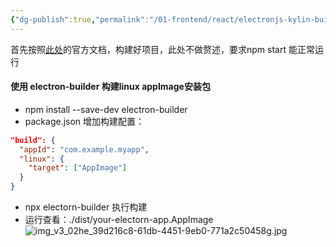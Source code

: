 ```yaml
---
{"dg-publish":true,"permalink":"/01-frontend/react/electronjs-kylin-build-hello-world/","title":"electron 麒麟系统打包运行","tags":["react","frontend"],"created":"2024-12-10T17:54:03.985+08:00","updated":"2024-12-10T18:00:21.653+08:00"}
---
```


首先按照[此处](https://www.electronjs.org/zh/docs/latest/tutorial/quick-start#%E5%9B%9E%E9%A1%BE)的官方文档，构建好项目，此处不做赘述，要求npm start 能正常运行

#### 使用 electron-builder 构建linux appImage安装包
+ npm install --save-dev electron-builder
+ package.json 增加构建配置：
```json
"build": {
  "appId": "com.example.myapp",
  "linux": {
    "target": ["AppImage"]
  }
}
```
+ npx electorn-builder 执行构建
+ 运行查看：./dist/your-electorn-app.AppImage
![img_v3_02he_39d216c8-61db-4451-9eb0-771a2c50458g.jpg](/img/user/attachments/img_v3_02he_39d216c8-61db-4451-9eb0-771a2c50458g.jpg)
